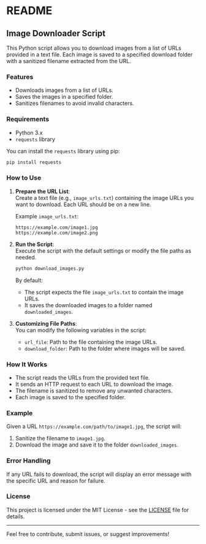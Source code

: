 # README

## Image Downloader Script

This Python script allows you to download images from a list of URLs provided in a text file. Each image is saved to a specified download folder with a sanitized filename extracted from the URL.

### Features
- Downloads images from a list of URLs.
- Saves the images in a specified folder.
- Sanitizes filenames to avoid invalid characters.

### Requirements

- Python 3.x
- `requests` library

You can install the `requests` library using pip:
```bash
pip install requests
```

### How to Use

1. **Prepare the URL List**:  
   Create a text file (e.g., `image_urls.txt`) containing the image URLs you want to download. Each URL should be on a new line.

   Example `image_urls.txt`:
   ```
   https://example.com/image1.jpg
   https://example.com/image2.png
   ```

2. **Run the Script**:  
   Execute the script with the default settings or modify the file paths as needed.

   ```bash
   python download_images.py
   ```

   By default:
   - The script expects the file `image_urls.txt` to contain the image URLs.
   - It saves the downloaded images to a folder named `downloaded_images`.

3. **Customizing File Paths**:  
   You can modify the following variables in the script:
   - `url_file`: Path to the file containing the image URLs.
   - `download_folder`: Path to the folder where images will be saved.

### How It Works

- The script reads the URLs from the provided text file.
- It sends an HTTP request to each URL to download the image.
- The filename is sanitized to remove any unwanted characters.
- Each image is saved to the specified folder.

### Example

Given a URL `https://example.com/path/to/image1.jpg`, the script will:
1. Sanitize the filename to `image1.jpg`.
2. Download the image and save it to the folder `downloaded_images`.

### Error Handling

If any URL fails to download, the script will display an error message with the specific URL and reason for failure.

### License

This project is licensed under the MIT License - see the [LICENSE](LICENSE) file for details.

---

Feel free to contribute, submit issues, or suggest improvements!
